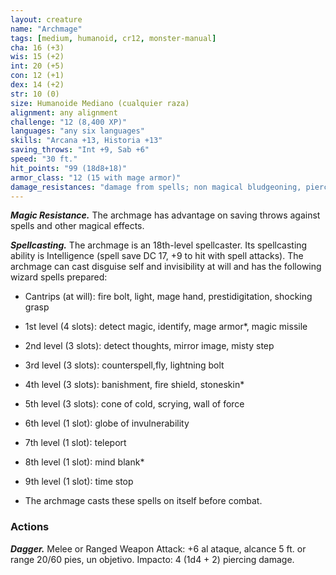 ```yaml
---
layout: creature
name: "Archmage"
tags: [medium, humanoid, cr12, monster-manual]
cha: 16 (+3)
wis: 15 (+2)
int: 20 (+5)
con: 12 (+1)
dex: 14 (+2)
str: 10 (0)
size: Humanoide Mediano (cualquier raza)
alignment: any alignment
challenge: "12 (8,400 XP)"
languages: "any six languages"
skills: "Arcana +13, Historia +13"
saving_throws: "Int +9, Sab +6"
speed: "30 ft."
hit_points: "99 (18d8+18)"
armor_class: "12 (15 with mage armor)"
damage_resistances: "damage from spells; non magical bludgeoning, piercing, and slashing (from stoneskin)"
---
```


***Magic Resistance.*** The archmage has advantage on saving throws against spells and other magical effects.

***Spellcasting.*** The archmage is an 18th-level spellcaster. Its spellcasting ability is Intelligence (spell save DC 17, +9 to hit with spell attacks). The archmage can cast disguise self and invisibility at will and has the following wizard spells prepared:

* Cantrips (at will): fire bolt, light, mage hand, prestidigitation, shocking grasp

* 1st level (4 slots): detect magic, identify, mage armor*, magic missile

* 2nd level (3 slots): detect thoughts, mirror image, misty step

* 3rd level (3 slots): counterspell,fly, lightning bolt

* 4th level (3 slots): banishment, fire shield, stoneskin*

* 5th level (3 slots): cone of cold, scrying, wall of force

* 6th level (1 slot): globe of invulnerability

* 7th level (1 slot): teleport

* 8th level (1 slot): mind blank*

* 9th level (1 slot): time stop

* The archmage casts these spells on itself before combat.

### Actions

***Dagger.*** Melee or Ranged Weapon Attack: +6 al ataque, alcance 5 ft. or range 20/60 pies, un objetivo. Impacto: 4 (1d4 + 2) piercing damage.
